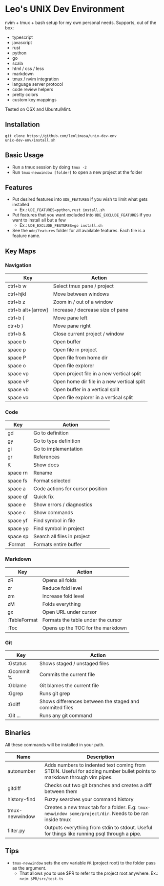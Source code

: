 # Leo's UNIX Dev Environment

nvim + tmux + bash setup for my own personal needs. Supports, out of the box:

* typescript
* javascript
* rust
* python
* go
* scala
* html / css / less
* markdown
* tmux / nvim integration
* language server protocol
* code review helpers
* pretty colors
* custom key mappings

Tested on OSX and Ubuntu/Mint.

## Installation

```
git clone https://github.com/leolimasa/unix-dev-env 
unix-dev-env/install.sh
```

## Basic Usage

* Run a tmux session by doing `tmux -2`
* Run `tmux-newwindow [folder]` to open a new project at the folder

## Features

* Put desired features into `UDE_FEATURES` if you wish to limit what gets installed
  * Ex.: `UDE_FEATURES=python,rust install.sh`
* Put features that you want excluded into `UDE_EXCLUDE_FEATURES` if you want to install all but a few
  * Ex.: `UDE_EXCLUDE_FEATURES=go install.sh`
* See the `ude/features` folder for all available features. Each file is a feature name.

## Key Maps

### Navigation

| Key                | Action                                     |
|--------------------|--------------------------------------------|
| ctrl+b w           | Select tmux pane / project                 |
| ctrl+hjkl          | Move between windows                       |
| ctrl+b z           | Zoom in / out of a window                  |
| ctrl+b alt+[arrow] | Increase / decrease size of pane           |
| ctrl+b {           | Move pane left                             |
| ctr+b }            | Move pane right                            |
| ctrl+b &           | Close current project / window             |
| space b            | Open buffer                                |
| space p            | Open file in project                       |
| space P            | Open file from home dir                    |
| space o            | Open file explorer                         |
| space vp           | Open project file in a new vertical split  |
| space vP           | Open home dir file in a new vertical split |
| space vb           | Open buffer in a vertical split            |
| space vo           | Open file explorer in a vertical split     |


### Code

| Key      | Action                           |
|----------|----------------------------------|
| gd       | Go to definition                 |
| gy       | Go to type definition            |
| gi       | Go to implementation             |
| gr       | References                       |
| K        | Show docs                        |
| space rn | Rename                           |
| space fs | Format selected                  |
| space a  | Code actions for cursor position |
| space qf | Quick fix                        |
| space e  | Show errors / diagnostics        |
| space c  | Show commands                    |
| space yf | Find symbol in file              |
| space yp | Find symbol in project           |
| space sp | Search all files in project      |
| :Format  | Formats entire buffer            |

### Markdown

| Key          | Action                             |
|--------------|------------------------------------|
| zR           | Opens all folds                    |
| zr           | Reduce fold level                  |
| zm           | Increase fold level                |
| zM           | Folds everything                   |
| gx           | Open URL under cursor              |
| :TableFormat | Formats the table under the cursor |
| :Toc         | Opens up the TOC for the markdown

### Git

| Key        | Action                                                  |
|------------|---------------------------------------------------------|
| :Gstatus   | Shows staged / unstaged files                           |
| :Gcommit % | Commits the current file                                |
| :Gblame    | Git blames the current file                             |
| :Ggrep     | Runs git grep                                           |
| :Gdiff     | Shows differences between the staged and commited files |
| :Git ...   | Runs any git command                                    |


## Binaries

All these commands will be installed in your path.

| Name           | Description                                                                                                            |
|----------------|------------------------------------------------------------------------------------------------------------------------|
| autonumber     | Adds numbers to indented text coming from STDIN. Useful for adding number bullet points to markdown through vim pipes. |
| gitdiff        | Checks out two git branches and creates a diff between them                                                            |
| history-find   | Fuzzy searches your command history                                                                                    |
| tmux-newwindow | Creates a new tmux tab for a folder. E.g: `tmux-newwindow some/project/dir`. Needs to be ran inside tmux               |
| filter.py      | Outputs everything from stdin to stdout. Useful for things like running psql through a pipe.


## Tips

* `tmux-newwindow` sets the env variable `PR` (project root) to the folder pass as the argument.
  * That allows you to use $PR to refer to the project root anywhere. Ex.: `nvim $PR/src/test.ts`

